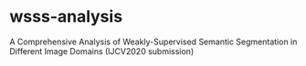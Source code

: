 # wsss-analysis
 A Comprehensive Analysis of Weakly-Supervised Semantic Segmentation in Different Image Domains (IJCV2020 submission)
